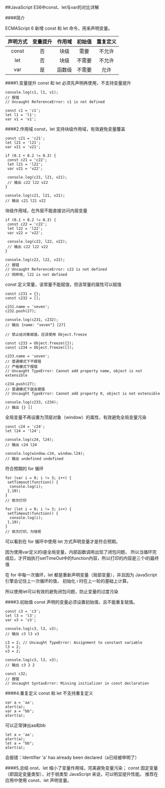 ##JavaScript ES6中const、let与var的对比详解

####简介

ECMAScript 6 新增 const 和 let 命令，用来声明变量。

| 声明方式  | 变量提升 | 作用域 | 初始值 | 重复定义 |
| :-----: |:----:|:---:| :---: | :----: |
| const | 否    | 块级  | 需要  | 不允许  |
| let   | 否    | 块级  | 不需要 | 不允许  |
| var   | 是    | 函数级 | 不需要 | 允许   |

####1.变量提升
const 和 let 必须先声明再使用，不支持变量提升

    console.log(c1, l1, v1);
    // 报错
    // Uncaught ReferenceError: c1 is not defined
      
    const c1 = 'c1';
    let l1 = 'l1';
    var v1 = 'v1';
####2.作用域
const，let 支持块级作用域，有效避免变量覆盖

    const c21 = 'c21';
    let l21 = 'l21';
    var v21 = 'v21';
      
    if (0.1 + 0.2 != 0.3) {
     const c21 = 'c22';
     let l21 = 'l22';
     var v21 = 'v22';
      
     console.log(c21, l21, v21);
     // 输出 c22 l22 v22
    }
      
    console.log(c21, l21, v21);
    // 输出 c21 l21 v22
 
 块级作用域，在外层不能直接访问内层变量
 
    if (0.1 + 0.2 != 0.3) {
     const c22 = 'c22';
     let l22 = 'l22';
     var v22 = 'v22';
      
     console.log(c22, l22, v22);
     // 输出 c22 l22 v22
    }
      
    console.log(c22, l22, v22);
    // 报错
    // Uncaught ReferenceError: c22 is not defined
    // 同样地, l22 is not defined
    
const 定义常量，该常量不能赋值，但该常量的属性可以赋值

    const c231 = {};
    const c232 = [];
      
    c231.name = 'seven';
    c232.push(27);
      
    console.log(c231, c232);
    // 输出 {name: "seven"} [27]
      
    // 禁止给对象赋值，应该使用 Object.freeze
      
    const c233 = Object.freeze({});
    const c234 = Object.freeze([]);
      
    c233.name = 'seven';
    // 普通模式下不报错
    // 严格模式下报错
    // Uncaught TypeError: Cannot add property name, object is not extensible
       
    c234.push(27);
    // 普通模式下就会报错
    // Uncaught TypeError: Cannot add property 0, object is not extensible
      
    console.log(c233, c234);
    // 输出 {} []

全局变量不再设置为顶层对象（window）的属性，有效避免全局变量污染

    const c24 = 'c24';
    let l24 = 'l24';
      
    console.log(c24, l24);
    // 输出 c24 l24
      
    console.log(window.c24, window.l24);
    // 输出 undefined undefined
    
符合预期的 for 循环

    for (var i = 0; i != 3; i++) {
     setTimeout(function() {
      console.log(i);
     },10);
    }
    // 依次打印
     
    for (let i = 0; i != 3; i++) {
     setTimeout(function() {
      console.log(i);
     },10);
    }
    // 依次打印，为啥呢
 
 可以看到在 for 循环中使用 let 方式声明变量才是符合预期。
 
 因为使用var定义的i是全局变量，内部函数调用出现了闭包问题，
 所以当循环完成后，才开始执行setTimeOut中的function内容，所以打印的内容是三个i的最终值
 
 在 for 中每一次循环，let 都是重新声明变量（局部变量），并且因为 JavaScript 引擎会记住上一次循环的值，
 初始化 i 时在上一轮的基础上计算。
 
 所以使用let可以有效的避免闭包问题，防止变量的过度污染
 
 ####3.初始值
 const 声明的变量必须设置初始值，且不能重复赋值。
 
    const c3 = 'c3';
    let l3 = 'l3';
    var v3 = 'v3';
      
    console.log(c3, l3, v3);
    // 输出 c3 l3 v3
      
    c3 = 2; // Uncaught TypeError: Assignment to constant variable
    l3 = 2;
    v3 = 2;
      
    console.log(c3, l3, v3);
    // 输出 c3 2 2
      
    const c32;
    // 报错
    // Uncaught SyntaxError: Missing initializer in const declaration
    
####4.重复定义
const 和 let 不支持重复定义

    var a = 'aa';
    alert(a);
    var a = "bb";
    alert(a);
   
 可以正常弹出aa和bb
 
    let a = 'aa';
    alert(a);
    let a = "bb";
    alert(a);
    
会报错：Identifier 'a' has already been declared（a已经被申明了）

####5.总结
onst、let 缩小了变量作用域，完美避免变量污染；
const 固定变量（即固定变量类型），对于弱类型 JavaScript 来说，可以明显提升性能。
推荐在应用中使用 const、let 声明变量。
 